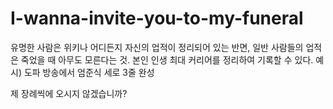 # I-wanna-invite-you-to-my-funeral
유명한 사람은 위키나 어디든지 자신의 업적이 정리되어 있는 반면, 일반 사람들의 업적은 죽었을 때 아무도 모른다는 것.
본인 인생 최대 커리어를 정리하여 기록할 수 있다. 예시) 도파 방송에서 엄준식 세로 3줄 완성

제 장례씩에 오시지 않겠습니까?
